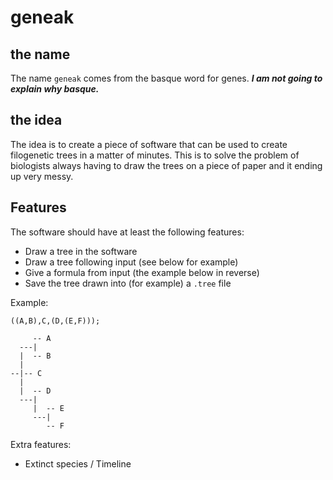 # geneak

## the name
The name `geneak` comes from the basque word for genes.
___I am not going to explain why basque.___

## the idea
The idea is to create a piece of software that can be used to create filogenetic trees in a matter of minutes. This is to solve the problem of biologists always having to draw the trees on a piece of paper and it ending up very messy.

## Features
The software should have at least the following features:
- Draw a tree in the software
- Draw a tree following input (see below for example)
- Give a formula from input (the example below in reverse)
- Save the tree drawn into (for example) a `.tree` file

Example:
```
((A,B),C,(D,(E,F)));

     -- A
  ---|
  |  -- B
  |
--|-- C
  |
  |  -- D
  ---|
     |  -- E
     ---|
        -- F
```

Extra features:
- Extinct species / Timeline
